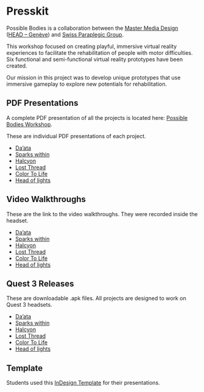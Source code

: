 # Presskit

Possible Bodies is a collaboration between the [Master Media Design](https://www.hesge.ch/head/en/programs-research/master-arts-media-design) ([HEAD – Genève](https://www.hesge.ch/head/en/)) and [Swiss Paraplegic Group](https://www.paraplegie.ch/en/).

This workshop focused on creating playful, immersive virtual reality experiences to facilitate the rehabilitation of people with motor difficulties. Six functional and semi-functional virtual reality prototypes have been created.

Our mission in this project was to develop unique prototypes that use immersive gameplay to explore new potentials for rehabilitation.

## PDF Presentations
A complete PDF presentation of all the projects is located here: [Possible Bodies Workshop](https://github.com/abstractmachine/head-md-possible-bodies/releases/latest).

These are individual PDF presentations of each project.

- [Da’ata](https://github.com/kLMWOLFF/Daata/blob/main/PressKit/head-md1-possible-bodies-Daata.pdf)
- [Sparks within](https://github.com/elisabernaard/Sparks-Within/blob/main/presskit/head-md1-possible-bodies-Sparks-Within.pdf)
- [Halcyon](https://github.com/Psemata/halcyon/blob/main/presskit/HEAD-MD1-Possible-bodies-Halcyon-BrunoCosta-ChakirAli.pdf)
- [Lost Thread](https://github.com/LiuliuLexie/LostThread/blob/main/presskit/head-md1-possible-bodies-LostThread.pdf)
- [Color To Life](https://github.com/AntoninRicou/VRProject_Colour/blob/main/presskit/head-md1-possible-bodies-ColourToLife-AntoninPeter.pdf)
- [Head of lights](https://github.com/tarahachler/possible-bodies/blob/main/presskit/head-md1-possible-bodies-Head-of-lights.pdf)

## Video Walkthroughs
These are the link to the video walkthroughs. They were recorded inside the headset.

- [Da’ata](https://youtu.be/nKdnjOftJLQ)
- [Sparks within](https://youtu.be/HzfDeyrFpCg)
- [Halcyon](https://youtu.be/PkMM7-IU19Q)
- [Lost Thread](https://www.youtube.com/watch?v=0kUF-QwHtjQ)
- [Color To Life](https://youtu.be/_VJHk2bAKb8?si=IbfO6Vj5hGLDH0aA)
- [Head of lights](https://youtu.be/_RxBggjmJms)

## Quest 3 Releases
These are downloadable .apk files. All projects are designed to work on Quest 3 headsets.

- [Da’ata](https://github.com/kLMWOLFF/Daata/releases/latest)
- [Sparks within](https://github.com/elisabernaard/Sparks-Within/releases/latest)
- [Halcyon](https://github.com/Psemata/halcyon/releases/latest)
- [Lost Thread](https://github.com/LiuliuLexie/LostThread/releases/latest)
- [Color To Life](https://github.com/AntoninRicou/VRProject_Colour/releases/latest)
- [Head of lights](https://github.com/tarahachler/possible-bodies/releases/latest)

## Template
Students used this [InDesign Template](https://github.com/abstractmachine/head-md-possible-bodies/blob/main/presskit/head-md-possible-bodies-template-2025-06-10-a.zip) for their presentations.